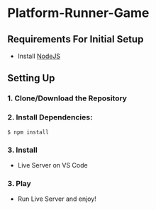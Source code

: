 # Platform-Runner-Game

## Requirements For Initial Setup
- Install [NodeJS](https://nodejs.org/en/)

## Setting Up
### 1. Clone/Download the Repository

### 2. Install Dependencies:
`$ npm install`

### 3. Install
- Live Server on VS Code

### 3. Play
- Run Live Server and enjoy!
